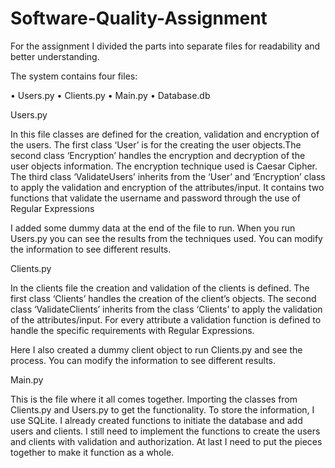 # Software-Quality-Assignment

For the assignment I divided the parts into separate files for readability and better understanding.

The system contains four files:

•	Users.py
•	Clients.py
•	Main.py
•	Database.db

Users.py

In this file classes are defined for the creation, validation and encryption of the users. The first class ‘User’ is for the creating the user objects.The second class ‘Encryption’ handles the encryption and decryption of the user objects information. The encryption technique used is Caesar Cipher. The third class ‘ValidateUsers’ inherits from the ‘User’ and ‘Encryption’ class to apply the validation and encryption of the attributes/input. It contains two functions that validate the username and password through the use of Regular Expressions

I added some dummy data at the end of the file to run. When you run Users.py you can see the results from the techniques used. You can modify the information to see different results.

Clients.py

In the clients file the creation and validation of the clients is defined. The first class ‘Clients’ handles the creation of the client’s objects. The second class ‘ValidateClients’ inherits from the class ‘Clients’ to apply the validation of the attributes/input. For every attribute a validation function is defined to handle the specific requirements with Regular Expressions.

Here I also created a dummy client object to run Clients.py and see the process. You can modify the information to see different results.

Main.py

This is the file where it all comes together. Importing the classes from Clients.py and Users.py to get the functionality. To store the information, I use SQLite. I already created functions to initiate the database and add users and clients. I still need to implement the functions to create the users and clients with validation and authorization. At last I need to put the pieces together to make it function as a whole. 

